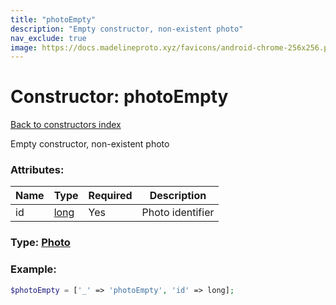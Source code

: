 ```yaml
---
title: "photoEmpty"
description: "Empty constructor, non-existent photo"
nav_exclude: true
image: https://docs.madelineproto.xyz/favicons/android-chrome-256x256.png
---
```

# Constructor: photoEmpty  
[Back to constructors index](index.md)



Empty constructor, non-existent photo

### Attributes:

| Name     |    Type       | Required | Description |
|----------|---------------|----------|-------------|
|id|[long](../types/long.md) | Yes|Photo identifier|



### Type: [Photo](../types/Photo.md)


### Example:

```php
$photoEmpty = ['_' => 'photoEmpty', 'id' => long];
```  

